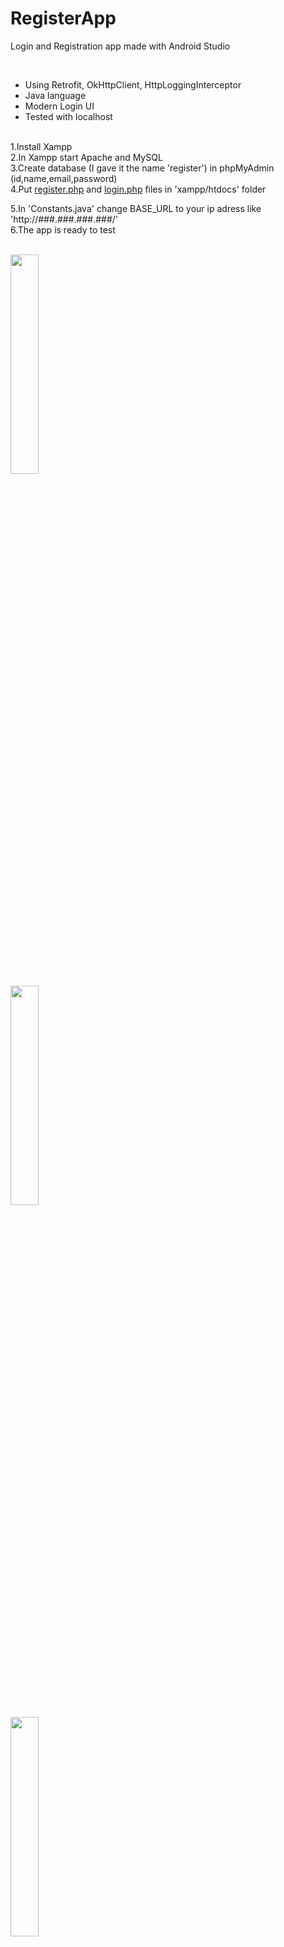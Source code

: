 # RegisterApp

Login and Registration app made with Android Studio

<br/> 
 
<ul>
  <li>Using Retrofit, OkHttpClient, HttpLoggingInterceptor</li>
  <li>Java language</li>
  <li>Modern Login UI</li>
  <li>Tested with localhost</li>
</ul> 

<br/> 
1.Install Xampp<br/>
2.In Xampp start Apache and MySQL<br/>
3.Create database (I gave it the name 'register') in phpMyAdmin (id,name,email,password)<br/>
4.Put <a href="https://drive.google.com/file/d/1cuM--GW5ZqK-zA82UIFVDaai-bB-TrLL/view?usp=sharing" onClick="MyWindow=window.open('https://www.google.com','MyWindow','width=600,height=300'); return false;">register.php</a> and <a href="https://drive.google.com/file/d/1M8T8RmhXQ5xhWGA2zEE-fqQmS54-fDEG/view?usp=sharing" onClick="MyWindow=window.open('https://www.google.com','MyWindow','width=600,height=300'); return false;">login.php</a> files in 'xampp/htdocs' folder<br/>

5.In 'Constants.java' change BASE_URL to your ip adress like 'http://###.###.###.###/'<br/>
6.The app is ready to test
<br/> 
<br/> 

<div class="row">
  <div class="column">
    <img src="https://user-images.githubusercontent.com/43496943/144241465-b59a6eca-67a3-4da3-99b2-3b52ac5a16d0.jpg" style="width:30%">
  </div>
  <div class="column">
    <img src="https://user-images.githubusercontent.com/43496943/144241533-79613425-d580-4c80-8541-88d160875a80.jpg" style="width:30%">
  </div>
  <div class="column">
    <img src="https://user-images.githubusercontent.com/43496943/144241576-67db6486-82d8-442f-a847-87370f9eba60.jpg" style="width:30%">
  </div>
</div>



